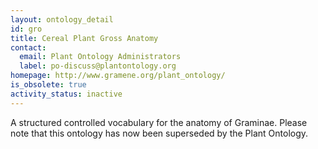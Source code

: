 ```yaml
---
layout: ontology_detail
id: gro
title: Cereal Plant Gross Anatomy
contact:
  email: Plant Ontology Administrators
  label: po-discuss@plantontology.org
homepage: http://www.gramene.org/plant_ontology/
is_obsolete: true
activity_status: inactive
---
```


A structured controlled vocabulary for the anatomy of Graminae. Please note that this ontology has now been superseded by the Plant Ontology.
